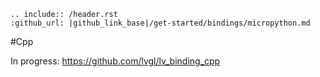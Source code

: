 ```eval_rst
.. include:: /header.rst 
:github_url: |github_link_base|/get-started/bindings/micropython.md
```
#Cpp

In progress: https://github.com/lvgl/lv_binding_cpp

